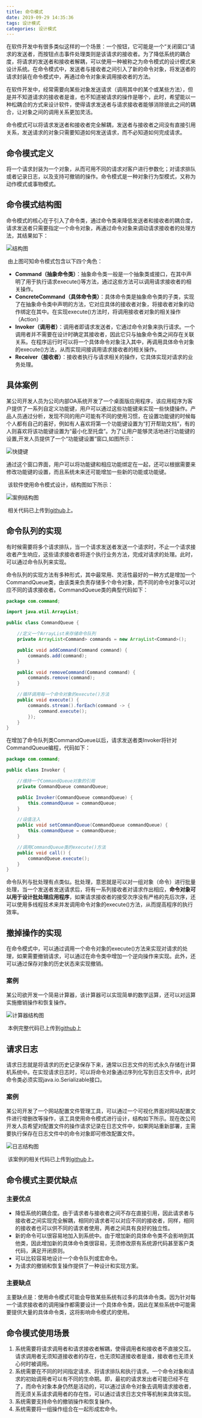 ```yaml
---
title: 命令模式
date: 2019-09-29 14:35:36
tags: 设计模式
categories: 设计模式
---
```


​		在软件开发中有很多类似这样的一个场景：一个按钮，它可能是一个“关闭窗口”请求的发送者，而按钮点击事件处理类则是该请求的接收者。为了降低系统的耦合度，将请求的发送者和接收者解耦，可以使用一种被称之为命令模式的设计模式来设计系统。在命令模式中，发送者与接收者之间引入了新的命令对象，将发送者的请求封装在命令模式中，再通过命令对象来调用接收者的方法。

​		在软件开发中，经常需要向某些对象发送请求（调用其中的某个或某些方法），但是并不知道请求的接收者是谁，也不知道被请求的操作是哪个，此时，希望能以一种松耦合的方式来设计软件，使得请求发送者与请求接收者能够消除彼此之间的耦合，让对象之间的调用关系更加灵活。

​		命令模式可以将请求发送者和接收者完全解耦，发送者与接收者之间没有直接引用关系，发送请求的对象只需要知道如何发送请求，而不必知道如何完成请求。

## 命令模式定义

​		将一个请求封装为一个对象，从而可用不同的请求对客户进行参数化；对请求排队或者记录日志，以及支持可撤销的操作。命令模式是一种对象行为型模式，又称为动作模式或事物模式。

## 命令模式结构图

​		命令模式的核心在于引入了命令类，通过命令类来降低发送者和接收者的耦合度，请求发送者只需要指定一个命令对象，再通过命令对象来调动请求接收者的处理方法，其结果如下：

![结构图](命令模式/结构图.png)

​		由上图可知命令模式包含以下四个角色：

- **Command（抽象命令类）**：抽象命令类一般是一个抽象类或接口，在其中声明了用于执行请求execute()等方法，通过这些方法可以调用请求接收者的相关操作。
- **ConcreteCommand（具体命令类）**：具体命令类是抽象命令类的子类，实现了在抽象命令类中声明的方法，它对应具体的接收者对象，将接收者对象的动作绑定在其中。在实现execute()方法时，将调用接收者对象的相关操作（Action）.
- **Invoker（调用者）**：调用者即请求发送者，它通过命令对象来执行请求。一个调用者并不需要在设计时确定其接收者，因此它只与抽象命令类之间存在关联关系。在程序运行时可以将一个具体命令对象注入其中，再调用具体命令对象的execute()方法，从而实现间接调用请求接收者的相关操作。
- **Receiver（接收者）**：接收者执行与请求相关的操作，它具体实现对请求的业务处理。

## 具体案例

​		某公司开发人员为公司内部OA系统开发了一个桌面版应用程序，该应用程序为客户提供了一系列自定义功能键，用户可以通过这些功能键来实现一些快捷操作。产品人员通过分析，发现不同的用户可能有不同的使用习惯，在设置功能键的时候每个人都有自己的喜好，例如有人喜欢将第一个功能键设置为“打开帮助文档”，有的人则喜欢将该功能键设置为“最小化至托盘”。为了让用户能够灵活地进行功能键的设置,开发人员提供了一个“功能键设置”窗口,如图所示：

![快捷键](命令模式/快捷键.png)

​		通过这个窗口界面，用户可以将功能键和相应功能绑定在一起，还可以根据需要来修改功能键的设置，而且系统未来还可能增加一些新的功能或功能键。

​		该软件使用命令模式设计，结构图如下所示：

![案例结构图](命令模式/案例结构图.png)

​		相关代码已上传到[github](https://github.com/GD-CKING/Design-Pattern/tree/master/Command-Pattern(%E5%91%BD%E4%BB%A4%E6%A8%A1%E5%BC%8F)/command)上。

## 命令队列的实现

​		有时候需要将多个请求排队，当一个请求发送者发送一个请求时，不止一个请求接收者产生响应，这些请求接收者将逐个执行业务方法，完成对请求的处理。此时，可以通过命令队列来实现。

​		命令队列的实现方法有多种形式，其中最常用、灵活性最好的一种方式是增加一个CommandQueue类，由该类来负责存储多个命令对象，而不同的命令对象可以对应不同的请求接收者。CommandQueue类的典型代码如下：

```java
package com.command;

import java.util.ArrayList;

public class CommandQueue {

    //定义一个ArrayList来存储命令队列
    private ArrayList<Command> commands = new ArrayList<Command>();

    public void addCommand(Command command) {
        commands.add(command);
    }

    public void removeCommand(Command command) {
        commands.remove(command);
    }

    //循环调用每一个命令对象的execute()方法
    public void execute() {
        commands.stream().forEach(command -> {
            command.execute();
        });
    }
}
```

​		在增加了命令队列类CommandQueue以后，请求发送者类Invoker将针对CommandQueue编程，代码如下：

```java
package com.command;

public class Invoker {

    //维持一个CommandQueue对象的引用
    private CommandQueue commandQueue;

    public Invoker(CommandQueue commandQueue) {
        this.commandQueue = commandQueue;
    }

    //设值注入
    public void setCommandQueue(CommandQueue commandQueue) {
        this.commandQueue = commandQueue;
    }

    //调用CommandQueue类的execute()方法
    public void call() {
        commandQueue.execute();
    }
}
```

​		命令队列与批处理有点类似。批处理，意思就是可以对一组对象（命令）进行批量处理，当一个发送者发送请求后，将有一系列接收者对请求作出相应，**命令对象可以用于设计批处理应用程序**，如果请求接收者的接受次序没有严格的先后次序，还可以使用多线程技术来并发调用命令对象的execute()方法，从而提高程序的执行效率。

## 撤掉操作的实现

​		在命令模式中，可以通过调用一个命令对象的execute()方法来实现对请求的处理，如果需要撤销请求，可以通过在命令类中增加一个逆向操作来实现。此外，还可以通过保存对象的历史状态来实现撤销。

### 案例

​		某公司欲开发一个简易计算器，该计算器可以实现简单的数学运算，还可以对运算实施撤销操作和恢复操作。

![计算器结构图](命令模式/计算器结构图.png)

​		本例完整代码已上传到[github](https://github.com/GD-CKING/Design-Pattern/tree/master/Command-Pattern(%E5%91%BD%E4%BB%A4%E6%A8%A1%E5%BC%8F)/undo-redo)上

## 请求日志

​		请求日志就是将请求的历史记录保存下来，通常以日志文件的形式永久存储在计算机系统中。在实现请求日志时，可以将命令对象通过序列化写到日志文件中，此时命令类必须实现java.io.Serializable接口。

### 案例

​		某公司开发了一个网站配置文件管理工具，可以通过一个可视化界面对网站配置文件进行增删改等操作，该工具使用命令模式进行设计，结构如下所示。现在改公司开发人员希望对配置文件的操作请求记录在日志文件中，如果网站重新部署，主需要执行保存在日志文件中的命令对象即可修改配置文件。

![日志结构图](命令模式/日志结构图.png)

​		该案例的相关代码已上传到[github](https://github.com/GD-CKING/Design-Pattern/tree/master/Command-Pattern(%E5%91%BD%E4%BB%A4%E6%A8%A1%E5%BC%8F)/log)上。

## 命令模式主要优缺点

### 主要优点

- 降低系统的耦合度。由于请求者与接收者之间不存在直接引用，因此请求者与接收者之间实现完全解耦，相同的请求者可以对应不同的接收者，同样，相同的接收者也可以供不同的请求者使用，两者之间具有良好的独立性。
- 新的命令可以很容易地加入到系统中。由于增加新的具体命令类不会影响到其他类，因此增加新的具体命令类很容易，无须修改原有系统源代码甚至客户类代码，满足开闭原则。
- 可以比较容易地设计一个命令队列或宏命令。
- 为请求的撤销和恢复操作提供了一种设计和实现方案。

### 主要缺点

​		主要缺点是：使用命令模式可能会导致某些系统有过多的具体命令类。因为针对每一个请求接收者的调用操作都需要设计一个具体命令类，因此在某些系统中可能需要提供大量的具体命令类，这将影响命令模式的使用。

## 命令模式使用场景

1. 系统需要将请求调用者和请求接收者解耦，使得调用者和接收者不直接交互。请求调用者无须知道接收者的存在，也无须知道接收者是谁，接收者也无须关心何时被调用。
2. 系统需要在不同的时间指定请求、将请求排队和执行请求。一个命令对象和请求的初始调用者可以有不同的生命期。即，最初的请求发出者可能已经不在了，而命令对象本身仍然是活动的，可以通过该命令对象去调用请求接收者，而无须关系请求调用者的存在性，可以通过请求日志文件等机制来具体实现。
3. 系统需要支持命令的撤销操作和恢复操作。
4. 系统需要将一组操作组合在一起形成宏命令。